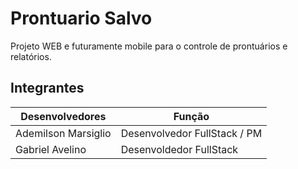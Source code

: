 # Prontuario Salvo

Projeto WEB e futuramente mobile para o controle de prontuários e relatórios.


## Integrantes
Desenvolvedores   | Função
--------- | ------
Ademilson Marsiglio| Desenvolvedor FullStack / PM
Gabriel Avelino | Desenvoldedor FullStack
